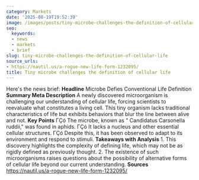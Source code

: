 ```yaml
---
category: Markets
date: '2025-08-19T19:52:39'
image: /images/posts/tiny-microbe-challenges-the-definition-of-cellular-life.png
seo:
  keywords:
  - news
  - markets
  - brief
slug: tiny-microbe-challenges-the-definition-of-cellular-life
source_urls:
- https://nautil.us/a-rogue-new-life-form-1232095/
title: Tiny microbe challenges the definition of cellular life
---
```


Here's the news brief:  **Headline** Microbe Defies Conventional Life Definition  **Summary Meta Description** A newly discovered microorganism is challenging our understanding of cellular life, forcing scientists to reevaluate what constitutes a living cell. This tiny organism lacks traditional characteristics of life but exhibits behaviors that blur the line between alive and not.  **Key Points**  ΓÇó The microbe, known as " Candidatus Carsonella ruddii," was found in aphids. ΓÇó It lacks a nucleus and other essential cellular structures. ΓÇó Despite this, it has been observed to adapt to its environment and respond to stimuli.  **Takeaways with Analysis**  1. This discovery highlights the complexity of defining life, which may not be as rigidly defined as previously thought. 2. The existence of such microorganisms raises questions about the possibility of alternative forms of cellular life beyond our current understanding.  **Sources** https://nautil.us/a-rogue-new-life-form-1232095/